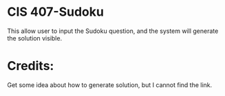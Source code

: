 # CIS 407-Sudoku
This allow user to input the Sudoku question, and the system will generate the solution visible.

# Credits:
Get some idea about how to generate solution, but I cannot find the link.

